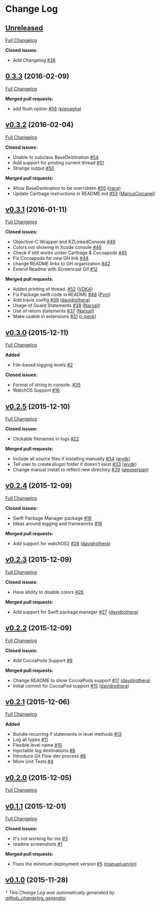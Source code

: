 # Change Log

## [Unreleased](https://github.com/SwiftyBeaver/SwiftyBeaver/tree/HEAD)

[Full Changelog](https://github.com/SwiftyBeaver/SwiftyBeaver/compare/0.3.3...HEAD)

**Closed issues:**

- Add Changelog [\#36](https://github.com/SwiftyBeaver/SwiftyBeaver/issues/36)

## [0.3.3](https://github.com/SwiftyBeaver/SwiftyBeaver/tree/0.3.3) (2016-02-09)
[Full Changelog](https://github.com/SwiftyBeaver/SwiftyBeaver/compare/v0.3.2...0.3.3)

**Merged pull requests:**

- add flush option [\#56](https://github.com/SwiftyBeaver/SwiftyBeaver/pull/56) ([prenagha](https://github.com/prenagha))

## [v0.3.2](https://github.com/SwiftyBeaver/SwiftyBeaver/tree/v0.3.2) (2016-02-04)
[Full Changelog](https://github.com/SwiftyBeaver/SwiftyBeaver/compare/v0.3.1...v0.3.2)

**Closed issues:**

- Unable to subclass BaseDestination [\#54](https://github.com/SwiftyBeaver/SwiftyBeaver/issues/54)
- Add support for printing current thread [\#51](https://github.com/SwiftyBeaver/SwiftyBeaver/issues/51)
- Strange output [\#50](https://github.com/SwiftyBeaver/SwiftyBeaver/issues/50)

**Merged pull requests:**

- Allow BaseDestination to be overridden [\#55](https://github.com/SwiftyBeaver/SwiftyBeaver/pull/55) ([irace](https://github.com/irace))
- Update Carthage instructions in README.md [\#53](https://github.com/SwiftyBeaver/SwiftyBeaver/pull/53) ([MariusCiocanel](https://github.com/MariusCiocanel))

## [v0.3.1](https://github.com/SwiftyBeaver/SwiftyBeaver/tree/v0.3.1) (2016-01-11)
[Full Changelog](https://github.com/SwiftyBeaver/SwiftyBeaver/compare/v0.3.0...v0.3.1)

**Closed issues:**

- Objective-C Wrapper and KZLinkedConsole [\#49](https://github.com/SwiftyBeaver/SwiftyBeaver/issues/49)
- Colors not showing in Xcode console [\#46](https://github.com/SwiftyBeaver/SwiftyBeaver/issues/46)
- Check if still works under Carthage & Cocoapods [\#45](https://github.com/SwiftyBeaver/SwiftyBeaver/issues/45)
- Fix Cocoapods for new GH link [\#44](https://github.com/SwiftyBeaver/SwiftyBeaver/issues/44)
- change README links to GH organization [\#42](https://github.com/SwiftyBeaver/SwiftyBeaver/issues/42)
- Extend Readme with Screencast Gif [\#12](https://github.com/SwiftyBeaver/SwiftyBeaver/issues/12)

**Merged pull requests:**

- Added printing of thread. [\#52](https://github.com/SwiftyBeaver/SwiftyBeaver/pull/52) ([VDKA](https://github.com/VDKA))
- Fix Package.swift code in README [\#48](https://github.com/SwiftyBeaver/SwiftyBeaver/pull/48) ([Pym](https://github.com/Pym))
- Add travis config [\#39](https://github.com/SwiftyBeaver/SwiftyBeaver/pull/39) ([davidrothera](https://github.com/davidrothera))
- Usage of Guard Statements [\#38](https://github.com/SwiftyBeaver/SwiftyBeaver/pull/38) ([Narsail](https://github.com/Narsail))
- Use of return statements [\#37](https://github.com/SwiftyBeaver/SwiftyBeaver/pull/37) ([Narsail](https://github.com/Narsail))
- Make usable in extensions [\#31](https://github.com/SwiftyBeaver/SwiftyBeaver/pull/31) ([r-peck](https://github.com/r-peck))

## [v0.3.0](https://github.com/SwiftyBeaver/SwiftyBeaver/tree/v0.3.0) (2015-12-11)
[Full Changelog](https://github.com/SwiftyBeaver/SwiftyBeaver/compare/v0.2.5...v0.3.0)

**Added**

- File-based logging levels [\#2](https://github.com/SwiftyBeaver/SwiftyBeaver/issues/2)

**Closed issues:**

- Format of string in console. [\#35](https://github.com/SwiftyBeaver/SwiftyBeaver/issues/35)
- WatchOS Support [\#16](https://github.com/SwiftyBeaver/SwiftyBeaver/issues/16)

## [v0.2.5](https://github.com/SwiftyBeaver/SwiftyBeaver/tree/v0.2.5) (2015-12-10)
[Full Changelog](https://github.com/SwiftyBeaver/SwiftyBeaver/compare/v0.2.4...v0.2.5)

**Closed issues:**

- Clickable filenames in logs [\#22](https://github.com/SwiftyBeaver/SwiftyBeaver/issues/22)

**Merged pull requests:**

- Include all source files if installing manually [\#34](https://github.com/SwiftyBeaver/SwiftyBeaver/pull/34) ([wvdk](https://github.com/wvdk))
- Tell user to create plugin folder if doesn't exist [\#33](https://github.com/SwiftyBeaver/SwiftyBeaver/pull/33) ([wvdk](https://github.com/wvdk))
- Change manual install to reflect new directory [\#29](https://github.com/SwiftyBeaver/SwiftyBeaver/pull/29) ([alexpersian](https://github.com/alexpersian))

## [v0.2.4](https://github.com/SwiftyBeaver/SwiftyBeaver/tree/v0.2.4) (2015-12-09)
[Full Changelog](https://github.com/SwiftyBeaver/SwiftyBeaver/compare/v0.2.3...v0.2.4)

**Closed issues:**

- Swift Package Manager package [\#19](https://github.com/SwiftyBeaver/SwiftyBeaver/issues/19)
- Ideas around logging and frameworks [\#18](https://github.com/SwiftyBeaver/SwiftyBeaver/issues/18)

**Merged pull requests:**

- Add support for watchOS2 [\#28](https://github.com/SwiftyBeaver/SwiftyBeaver/pull/28) ([davidrothera](https://github.com/davidrothera))

## [v0.2.3](https://github.com/SwiftyBeaver/SwiftyBeaver/tree/v0.2.3) (2015-12-09)
[Full Changelog](https://github.com/SwiftyBeaver/SwiftyBeaver/compare/v0.2.2...v0.2.3)

**Closed issues:**

- Have ability to disable colors [\#26](https://github.com/SwiftyBeaver/SwiftyBeaver/issues/26)

**Merged pull requests:**

- Add support for Swift package manager [\#27](https://github.com/SwiftyBeaver/SwiftyBeaver/pull/27) ([davidrothera](https://github.com/davidrothera))

## [v0.2.2](https://github.com/SwiftyBeaver/SwiftyBeaver/tree/v0.2.2) (2015-12-09)
[Full Changelog](https://github.com/SwiftyBeaver/SwiftyBeaver/compare/v0.2.1...v0.2.2)

**Closed issues:**

- Add CocoaPods Support [\#9](https://github.com/SwiftyBeaver/SwiftyBeaver/issues/9)

**Merged pull requests:**

- Change README to show CocoaPods support [\#17](https://github.com/SwiftyBeaver/SwiftyBeaver/pull/17) ([davidrothera](https://github.com/davidrothera))
- Initial commit for CocoaPod support [\#15](https://github.com/SwiftyBeaver/SwiftyBeaver/pull/15) ([davidrothera](https://github.com/davidrothera))

## [v0.2.1](https://github.com/SwiftyBeaver/SwiftyBeaver/tree/v0.2.1) (2015-12-06)
[Full Changelog](https://github.com/SwiftyBeaver/SwiftyBeaver/compare/v0.2.0...v0.2.1)

**Added**

- Bundle recurring if statements in level methods [\#13](https://github.com/SwiftyBeaver/SwiftyBeaver/issues/13)
- Log all types [\#11](https://github.com/SwiftyBeaver/SwiftyBeaver/issues/11)
- Flexible level name [\#10](https://github.com/SwiftyBeaver/SwiftyBeaver/issues/10)
- Injectable log destinations [\#8](https://github.com/SwiftyBeaver/SwiftyBeaver/issues/8)
- Introduce Git Flow dev process [\#6](https://github.com/SwiftyBeaver/SwiftyBeaver/issues/6)
- More Unit Tests [\#4](https://github.com/SwiftyBeaver/SwiftyBeaver/issues/4)

## [v0.2.0](https://github.com/SwiftyBeaver/SwiftyBeaver/tree/v0.2.0) (2015-12-05)
[Full Changelog](https://github.com/SwiftyBeaver/SwiftyBeaver/compare/v0.1.1...v0.2.0)

## [v0.1.1](https://github.com/SwiftyBeaver/SwiftyBeaver/tree/v0.1.1) (2015-12-01)
[Full Changelog](https://github.com/SwiftyBeaver/SwiftyBeaver/compare/v0.1.0...v0.1.1)

**Closed issues:**

- It's not working for me  [\#3](https://github.com/SwiftyBeaver/SwiftyBeaver/issues/3)
- readme screenshots [\#1](https://github.com/SwiftyBeaver/SwiftyBeaver/issues/1)

**Merged pull requests:**

- Fixes the minimum deployment version [\#5](https://github.com/SwiftyBeaver/SwiftyBeaver/pull/5) ([manuelvanrijn](https://github.com/manuelvanrijn))

## [v0.1.0](https://github.com/SwiftyBeaver/SwiftyBeaver/tree/v0.1.0) (2015-11-28)


\* *This Change Log was automatically generated by [github_changelog_generator](https://github.com/skywinder/Github-Changelog-Generator)*